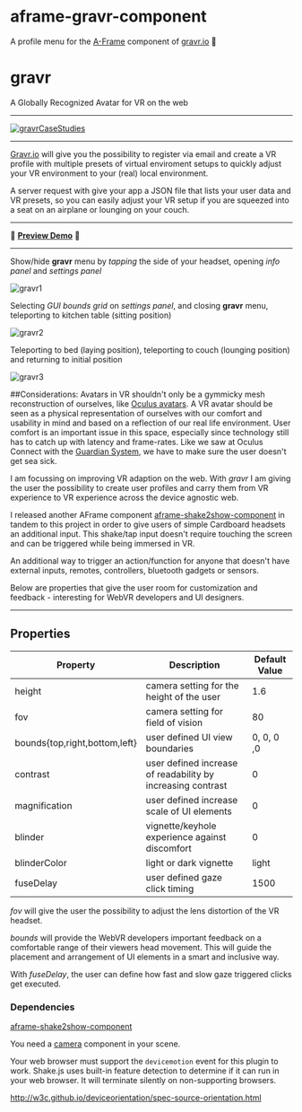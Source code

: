# aframe-gravr-component
A profile menu for the [A-Frame](https://aframe.io) component of [gravr.io](http://gravr.io) :construction:

# gravr
A Globally Recognized Avatar for VR on the web

---

[![gravrCaseStudies](https://cloud.githubusercontent.com/assets/347570/22426432/3763251c-e6cd-11e6-92eb-5ccf2c5ece7e.png)](https://www.slideshare.net/secret/EexMAxmkMJNm1w)

---

[Gravr.io](http://www.gravr.io) will give you the possibility to register via email and create a VR profile with multiple presets of virtual enviroment setups to quickly adjust your VR environment to your (real) local environment.


A server request with give your app a JSON file that lists your user data and VR presets, so you can easily adjust your VR setup if you are squeezed into a seat on an airplane or lounging on your couch.


---

:red_circle: __[Preview Demo](http://rolanddubois.com/webvr/gravr-component/)__ :red_circle:

---

Show/hide __gravr__ menu by _tapping_ the side of your headset, opening _info panel_ and _settings panel_

![gravr1](https://cloud.githubusercontent.com/assets/347570/21702845/fd8c9710-d37b-11e6-8a53-62235d3e6f88.gif)


Selecting _GUI bounds grid_ on _settings panel_, and closing __gravr__ menu, teleporting to kitchen table \(sitting position\)

![gravr2](https://cloud.githubusercontent.com/assets/347570/21702844/fd8b08c8-d37b-11e6-9260-3a5dd3a3b72a.gif)


Teleporting to bed \(laying position\), teleporting to couch \(lounging position\) and returning to initial position

![gravr3](https://cloud.githubusercontent.com/assets/347570/21702843/fd8a860a-d37b-11e6-9231-8dc12da3bfdf.gif)


##Considerations:
Avatars in VR shouldn't only be a gymmicky mesh reconstruction of ourselves, like [Oculus avatars](http://www.theverge.com/2016/10/6/13177082/oculus-rift-avatars-vr-virtual-reality/in/12953919). A VR avatar should be seen as a physical representation of ourselves with our comfort and usability in mind and based on a reflection of our real life environment.
User comfort is an important issue in this space, especially since technology still has to catch up with latency and frame-rates. Like we saw at Oculus Connect with the [Guardian System](https://www.youtube.com/watch?v=g95GpyaI1e8&index=10&list=PLL2xVXGs1SP7RjXUBwur43flR7tRcbYLD), we have to make sure the user doesn't get sea sick.


I am focussing on improving VR adaption on the web. With _gravr_ I am giving the user the possibility to create user profiles and carry them from VR experience to VR experience across the device agnostic web.


I released another AFrame component [aframe-shake2show-component](https://github.com/rdub80/aframe-shake2show-component)
in tandem to this project in order to give users of simple Cardboard headsets an additional input. This shake/tap input doesn't require touching the screen and can be triggered while being immersed in VR.


An additional way to trigger an action/function for anyone that doesn't have external inputs, remotes, controllers, bluetooth gadgets or sensors. 


Below are properties that give the user room for customization and feedback - interesting for WebVR developers and UI designers.


---




## Properties


| Property                       | Description                                                    | Default Value |
| ----------------------------   | ------------------------------------------------------------   | ------------- |
| height                         | camera setting for the height of the user                      | 1.6           |
| fov                            | camera setting for field of vision                             | 80            |
| bounds{top,right,bottom,left}  | user defined UI view boundaries                                | 0, 0, 0 ,0    |
| contrast                       | user defined increase of readability by increasing contrast    | 0             |
| magnification                  | user defined increase scale of UI elements                     | 0             |
| blinder                        | vignette/keyhole experience against discomfort                 | 0             |
| blinderColor                   | light or dark vignette                                         | light         |
| fuseDelay                      | user defined gaze click timing                                 | 1500          |




_fov_ will give the user the possibility to adjust the lens distortion of the VR headset.


_bounds_ will provide the WebVR developers important feedback on a comfortable range of their viewers head movement. This will guide the placement and arrangement of UI elements in a smart and inclusive way.


With _fuseDelay_, the user can define how fast and slow gaze triggered clicks get executed.



### Dependencies


[aframe-shake2show-component](https://github.com/rdub80/aframe-shake2show-component)


You need a [camera](https://aframe.io/docs/0.3.0/components/camera.html) component in your scene. 


Your web browser must support the `devicemotion` event for this plugin to work. Shake.js uses built-in feature detection to determine if it can run in your web browser. It will terminate silently on non-supporting browsers.


http://w3c.github.io/deviceorientation/spec-source-orientation.html




